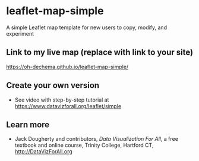 # leaflet-map-simple
A simple Leaflet map template for new users to copy, modify, and experiment

## Link to my live map (replace with link to your site)

https://oh-dechema.github.io/leaflet-map-simple/

## Create your own version
- See video with step-by-step tutorial at https://www.datavizforall.org/leaflet/simple

## Learn more
- Jack Dougherty and contributors, *Data Visualization For All*, a free textbook and online course, Trinity College, Hartford CT, http://DataVizForAll.org
